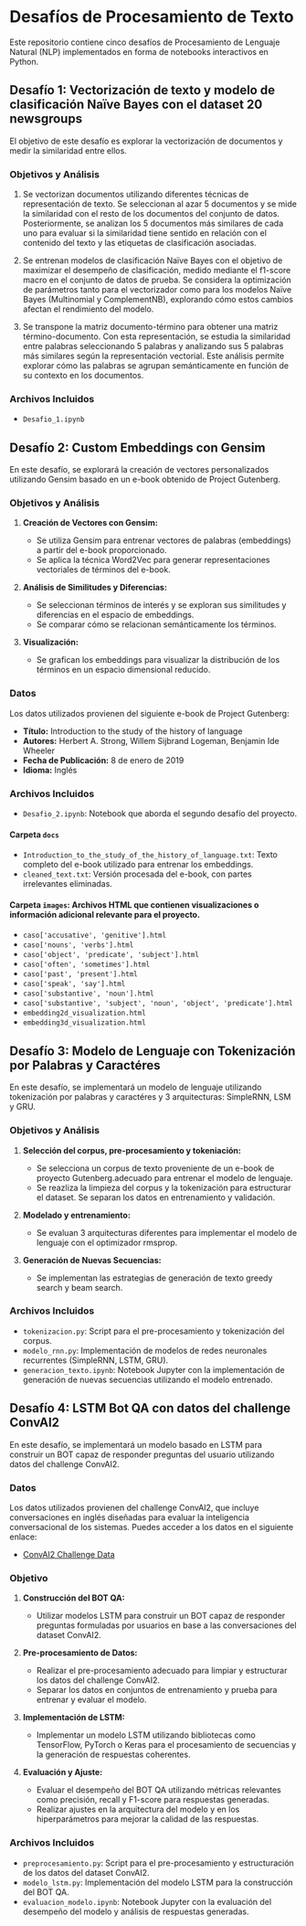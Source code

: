 # Desafíos de Procesamiento de Texto

Este repositorio contiene cinco desafíos de Procesamiento de Lenguaje Natural (NLP) implementados en forma de notebooks interactivos en Python. 

## Desafío 1: Vectorización de texto y modelo de clasificación Naïve Bayes con el dataset 20 newsgroups

El objetivo de este desafío es explorar la vectorización de documentos y medir la similaridad entre ellos. 

### Objetivos y Análisis

1. Se vectorizan documentos utilizando diferentes técnicas de representación de texto. Se seleccionan al azar 5 documentos y se mide la similaridad con el resto de los documentos del conjunto de datos. Posteriormente, se analizan los 5 documentos más similares de cada uno para evaluar si la similaridad tiene sentido en relación con el contenido del texto y las etiquetas de clasificación asociadas.

2. Se entrenan modelos de clasificación Naïve Bayes con el objetivo de maximizar el desempeño de clasificación, medido mediante el f1-score macro en el conjunto de datos de prueba. Se considera la optimización de parámetros tanto para el vectorizador como para los modelos Naïve Bayes (Multinomial y ComplementNB), explorando cómo estos cambios afectan el rendimiento del modelo.

3. Se transpone la matriz documento-término para obtener una matriz término-documento. Con esta representación, se estudia la similaridad entre palabras seleccionando 5 palabras y analizando sus 5 palabras más similares según la representación vectorial. Este análisis permite explorar cómo las palabras se agrupan semánticamente en función de su contexto en los documentos.

### Archivos Incluidos

- `Desafio_1.ipynb`

## Desafío 2: Custom Embeddings con Gensim

En este desafío, se explorará la creación de vectores personalizados utilizando Gensim basado en un e-book obtenido de Project Gutenberg.

### Objetivos y Análisis

1. **Creación de Vectores con Gensim:**
   - Se utiliza Gensim para entrenar vectores de palabras (embeddings) a partir del e-book proporcionado.
   - Se aplica la técnica Word2Vec para generar representaciones vectoriales de términos del e-book.

2. **Análisis de Similitudes y Diferencias:**
   - Se seleccionan términos de interés y se exploran sus similitudes y diferencias en el espacio de embeddings.
   - Se comparar cómo se relacionan semánticamente los términos.

3. **Visualización:**
   - Se grafican los embeddings para visualizar la distribución de los términos en un espacio dimensional reducido.

### Datos

Los datos utilizados provienen del siguiente e-book de Project Gutenberg:

- **Título:** Introduction to the study of the history of language
- **Autores:** Herbert A. Strong, Willem Sijbrand Logeman, Benjamin Ide Wheeler
- **Fecha de Publicación:** 8 de enero de 2019
- **Idioma:** Inglés

### Archivos Incluidos

- `Desafio_2.ipynb`:  Notebook que aborda el segundo desafío del proyecto.

#### Carpeta `docs`

- `Introduction_to_the_study_of_the_history_of_language.txt`: Texto completo del e-book utilizado para entrenar los embeddings.
- `cleaned_text.txt`: Versión procesada del e-book, con partes irrelevantes eliminadas.

#### Carpeta `images`: Archivos HTML que contienen visualizaciones o información adicional relevante para el proyecto.

- `caso['accusative', 'genitive'].html`
- `caso['nouns', 'verbs'].html`
- `caso['object', 'predicate', 'subject'].html`
- `caso['often', 'sometimes'].html`
- `caso['past', 'present'].html`
- `caso['speak', 'say'].html`
- `caso['substantive', 'noun'].html`
- `caso['substantive', 'subject', 'noun', 'object', 'predicate'].html`
- `embedding2d_visualization.html`
- `embedding3d_visualization.html`

## Desafío 3: Modelo de Lenguaje con Tokenización por Palabras y Caractéres

En este desafío, se implementará un modelo de lenguaje utilizando tokenización por palabras y caractéres y 3 arquitecturas: SimpleRNN, LSM y GRU.

### Objetivos y Análisis

1. **Selección del corpus, pre-procesamiento y tokeniación:**
   - Se selecciona un corpus de texto proveniente de  un e-book de proyecto Gutenberg.adecuado para entrenar el modelo de lenguaje.
   - Se reazliza la limpieza del corpus y la tokenización para estructurar el dataset. Se separan los datos en entrenamiento y validación.

2. **Modelado y entrenamiento:**
   - Se evaluan 3 arquitecturas diferentes para implementar el modelo de lenguaje con el optimizador rmsprop.

3. **Generación de Nuevas Secuencias:**
   - Se implementan las estrategias de generación de texto greedy search y beam search.
     

### Archivos Incluidos

- `tokenizacion.py`: Script para el pre-procesamiento y tokenización del corpus.
- `modelo_rnn.py`: Implementación de modelos de redes neuronales recurrentes (SimpleRNN, LSTM, GRU).
- `generacion_texto.ipynb`: Notebook Jupyter con la implementación de generación de nuevas secuencias utilizando el modelo entrenado.

## Desafío 4: LSTM Bot QA con datos del challenge ConvAI2

En este desafío, se implementará un modelo basado en LSTM para construir un BOT capaz de responder preguntas del usuario utilizando datos del challenge ConvAI2.

### Datos

Los datos utilizados provienen del challenge ConvAI2, que incluye conversaciones en inglés diseñadas para evaluar la inteligencia conversacional de los sistemas. Puedes acceder a los datos en el siguiente enlace:

- [ConvAI2 Challenge Data](link_al_dataset)

### Objetivo

1. **Construcción del BOT QA:**
   - Utilizar modelos LSTM para construir un BOT capaz de responder preguntas formuladas por usuarios en base a las conversaciones del dataset ConvAI2.

2. **Pre-procesamiento de Datos:**
   - Realizar el pre-procesamiento adecuado para limpiar y estructurar los datos del challenge ConvAI2.
   - Separar los datos en conjuntos de entrenamiento y prueba para entrenar y evaluar el modelo.

3. **Implementación de LSTM:**
   - Implementar un modelo LSTM utilizando bibliotecas como TensorFlow, PyTorch o Keras para el procesamiento de secuencias y la generación de respuestas coherentes.

4. **Evaluación y Ajuste:**
   - Evaluar el desempeño del BOT QA utilizando métricas relevantes como precisión, recall y F1-score para respuestas generadas.
   - Realizar ajustes en la arquitectura del modelo y en los hiperparámetros para mejorar la calidad de las respuestas.

### Archivos Incluidos

- `preprocesamiento.py`: Script para el pre-procesamiento y estructuración de los datos del dataset ConvAI2.
- `modelo_lstm.py`: Implementación del modelo LSTM para la construcción del BOT QA.
- `evaluacion_modelo.ipynb`: Notebook Jupyter con la evaluación del desempeño del modelo y análisis de respuestas generadas.

